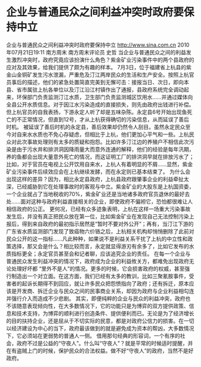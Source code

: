 # 企业与普通民众之间利益冲突时政府要保持中立

企业与普通民众之间利益冲突时政府要保持中立
http://www.sina.com.cn  2010年07月21日19:11  南方周末
南方周末评论员 史哲
当企业与普通民众之间的利益发生激烈冲突时，政府究竟应该扮演什么角色？紫金矿业污染事件中的两个县政府的应对及其效果，给我们提供了颇为有趣的样本。
7月3日，位于福建省上杭县的紫金山金铜矿发生污水泄漏，严重危及汀江两岸民众的生活和生产安全。按照上杭官员事后的描述，他们的紧急处置简直完美到无懈可击：接报当日、次日，即向本县、省市属驻上杭各单位以及汀江沿江村镇作出了通报，县政府系统完全调动起来，环保部门负责监测汀江水质，卫生部门负责监测城区饮用水……并通过媒体向全县公开水质信息。对于因江水污染造成的直接损失，则先由政府出钱进行补偿。
但上杭官员的自我表扬，下游永定人听了却是五味杂陈。永定县6号开始出现鱼死亡的不正常情况，但直到12号，才从上杭获得确切的污染信息，从而延误了善后时机。
被延误了善后时机的永定县，善后效果却仍然令人刮目。虽然永定民众至今对自来水水质也不免心存疑虑，但相比于上杭，他们更加心平气和一些。上杭民众对此次事故处理则有太多的质疑和抱怨。比如许多汀江边的养殖户不相信此次污染是由于污水井和排洪洞因降雨量大而意外连通的解释，他们的经验是每年汛期，养的鱼都会出现大量意外死亡的情况，而这证明工厂的排洪洞早就在排放污水了；比如，对于官员在电视上公开饮用自来水，上杭人有着明显的不屑……显然，紫金矿业污染事件后续效应会在上杭继续发酵，而在永定则已基本结束了。
为什么会出现这样的差异？因为，相比永定县政府，上杭县政府跟肇事企业的利益牵扯太深，已经威胁到它在处理事故时的客观与中立。紫金矿业的大股东是上杭国资委，一个企业就占了当地税收的70%，紫金矿业还是当地诸多政府官员退休的最好去处……面对这种与政府利益直接相关的企业，即使政府不偏袒它，恐怕都很难让人相信政府的公正。
更何况，已经有众多迹象表明，上杭在这样一场重大污染事故发生后，并没有真正把民众放在第一位，比如紫金矿业在发现自己无法控制污染上报后，得到来自政府的最初指示居然是“暂时不要对外公开”；再有，当汀江下游的广东省水质监测部门发现了致癌物六价铬之后，上杭相关机构却悄悄删除了此前对民众公开的这一指标……凡此种种，如果说不是利益关系干扰了上杭的中立性和政策选择，那又会是什么？相比较而言，永定就显得游刃有余多了，比如它发布的水质指标更全；永定官员甚至会和记者聊，应该追究企业的责任。
在每一个企业与普通民众发生利益冲突的情况下，政府成为企业的利益攸关方，都难免出现政府无论处理好坏都 “里外不是人”的情况。更多的时候，它会损害政府的权威，甚至强行制造出一个对立面。在这方面，我们已经有太多的教训，比如三聚氰胺事件，受害者的起诉长期得不到回应，就让许多民众把怨愤指向了政府；还有拆迁，原本应该是开发商、拆迁企业与民众之间的民事商业关系，却因为政府与企业利益相勾连并强行介入而造成不少悲剧。
其实，即便纯粹的企业与民众的利益冲突，政府也不该随意表现倾向性，在大多数情况下，它的功能只是为博弈的双方提供政策、信息和技术支持，为博弈的顺利进行创造条件、提供便利而已。无论是为了经济增长的目的扶持企业，还是屈从于不切实际的民意，都是对政府公信力的损害。在一切以经济建设为中心的当下，政府最该做到的就是避免成为资本的帮凶，大多数情况下，它必须站在更弱势的普通人一侧。
借用那句经典的形容词，一个有序的社会，政府不过是公益的“守夜人”。什么叫“守夜人”？就是平常的时候适时提醒，并在有盗贼上门的时候，保护民众的合法权益。做不好“守夜人”的政府，当然不是好政府。


